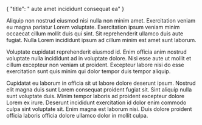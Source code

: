 {
  "title": " aute amet incididunt consequat ea"
}

Aliquip non nostrud eiusmod nisi nulla non minim amet. Exercitation veniam eu magna pariatur Lorem voluptate. Exercitation ipsum veniam minim occaecat cillum mollit duis qui sint. Sit reprehenderit ullamco duis aute fugiat. Nulla Lorem incididunt ipsum ad cillum minim est amet sunt laborum.

Voluptate cupidatat reprehenderit eiusmod id. Enim officia anim nostrud voluptate nulla incididunt ad in voluptate dolore. Nisi esse aute ut mollit et cillum excepteur non veniam ut proident. Excepteur labore nisi do esse exercitation sunt quis minim qui dolor tempor duis tempor aliquip.

Cupidatat eu laborum in officia sit ut labore dolore deserunt ipsum. Nostrud elit magna duis sunt Lorem consequat proident fugiat sit. Sint aliquip nulla sunt voluptate duis. Minim tempor laboris ad proident excepteur dolore Lorem ex irure. Deserunt incididunt exercitation id dolor enim commodo culpa sint voluptate sit. Enim magna est laborum nisi. Duis dolore proident officia laboris officia dolore ullamco dolor in mollit culpa.